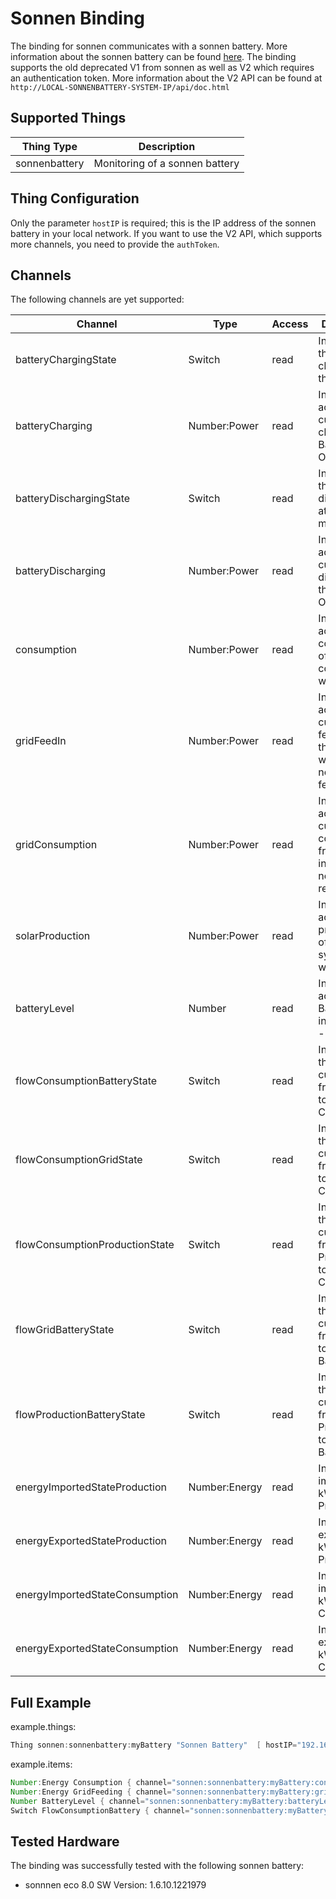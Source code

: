 # Sonnen Binding

The binding for sonnen communicates with a sonnen battery.
More information about the sonnen battery can be found [here](https://sonnen.de/).
The binding supports the old deprecated V1 from sonnen as well as V2 which requires an authentication token.
More information about the V2 API can be found at `http://LOCAL-SONNENBATTERY-SYSTEM-IP/api/doc.html`

## Supported Things

| Thing Type    | Description                    |
| ------------- | ------------------------------ |
| sonnenbattery | Monitoring of a sonnen battery |

## Thing Configuration

Only the parameter `hostIP` is required; this is the IP address of the sonnen battery in your local network.
If you want to use the V2 API, which supports more channels, you need to provide the `authToken`.

## Channels

The following channels are yet supported:

| Channel                        | Type          | Access | Description                                                                             |
| ------------------------------ | ------------- | ------ | --------------------------------------------------------------------------------------- |
| batteryChargingState           | Switch        | read   | Indicates if the Battery is charging at that moment                                     |
| batteryCharging                | Number:Power  | read   | Indicates the actual current charging the Battery. Otherwise 0.                         |
| batteryDischargingState        | Switch        | read   | Indicates if the Battery is discharging at that moment                                  |
| batteryDischarging             | Number:Power  | read   | Indicates the actual current discharging the Battery. Otherwise 0.                      |
| consumption                    | Number:Power  | read   | Indicates the actual consumption of the consumer in watt                                |
| gridFeedIn                     | Number:Power  | read   | Indicates the actual current feeding to the Grid in watt.0 if nothing is feeded         |
| gridConsumption                | Number:Power  | read   | Indicates the actual current consumption from the Grid in watt.0 if nothing is received |
| solarProduction                | Number:Power  | read   | Indicates the actual production of the Solar system in watt                             |
| batteryLevel                   | Number        | read   | Indicates the actual Battery Level in % from 0 - 100                                    |
| flowConsumptionBatteryState    | Switch        | read   | Indicates if there is a current flow from Battery towards Consumption                   |
| flowConsumptionGridState       | Switch        | read   | Indicates if there is a current flow from Grid towards Consumption                      |
| flowConsumptionProductionState | Switch        | read   | Indicates if there is a current flow from Solar Production towards Consumption          |
| flowGridBatteryState           | Switch        | read   | Indicates if there is a current flow from Grid towards Battery                          |
| flowProductionBatteryState     | Switch        | read   | Indicates if there is a current flow from Production towards Battery                    |
| energyImportedStateProduction  | Number:Energy | read   | Indicates the imported kWh Production                                                   |
| energyExportedStateProduction  | Number:Energy | read   | Indicates the exported kWh Production                                                   |
| energyImportedStateConsumption | Number:Energy | read   | Indicates the imported kWh Consumption                                                  |
| energyExportedStateConsumption | Number:Energy | read   | Indicates the exported kWh Consumption                                                  |

## Full Example

example.things:

```java
Thing sonnen:sonnenbattery:myBattery "Sonnen Battery"  [ hostIP="192.168.0.10"]
```

example.items:

```java
Number:Energy Consumption { channel="sonnen:sonnenbattery:myBattery:consumption" }
Number:Energy GridFeeding { channel="sonnen:sonnenbattery:myBattery:gridFeedIn" }
Number BatteryLevel { channel="sonnen:sonnenbattery:myBattery:batteryLevel" }
Switch FlowConsumptionBattery { channel="sonnen:sonnenbattery:myBattery:flowConsumptionBattery" }
```

## Tested Hardware

The binding was successfully tested with the following sonnen battery:

- sonnnen eco 8.0 SW Version: 1.6.10.1221979
